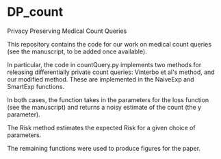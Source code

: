 # DP_count
Privacy Preserving Medical Count Queries

This repository contains the code for our work on medical count queries (see the manuscript, to be added once available).

In particular, the code in countQuery.py implements two methods for releasing differentially private count queries: Vinterbo et al's method, and our modified method. These are implemented in the NaiveExp and SmartExp functions.

In both cases, the function takes in the parameters for the loss function (see the manuscript) and returns a noisy estimate of the count (the y parameter).

The Risk method estimates the expected Risk for a given choice of parameters.

The remaining functions were used to produce figures for the paper.
